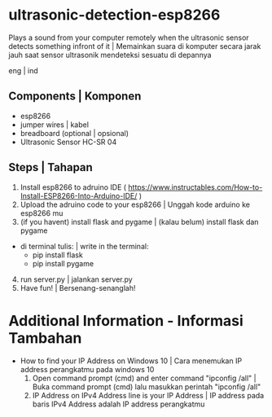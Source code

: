 # ultrasonic-detection-esp8266
Plays a sound from your computer remotely when the ultrasonic sensor detects something infront of it | Memainkan suara di komputer secara jarak jauh saat sensor ultrasonik mendeteksi sesuatu di depannya

eng | ind

## Components | Komponen
- esp8266
- jumper wires | kabel
- breadboard (optional | opsional)
- Ultrasonic Sensor HC-SR 04 

## Steps | Tahapan
1. Install esp8266 to adruino IDE ( https://www.instructables.com/How-to-Install-ESP8266-Into-Arduino-IDE/ )
2. Upload the adruino code to your esp8266 | Unggah kode arduino ke esp8266 mu
3. (if you havent) install flask and pygame | (kalau belum) install flask dan pygame
- di terminal tulis: | write in the terminal:
    - pip install flask
    - pip install pygame
4. run server.py | jalankan server.py
5. Have fun! | Bersenang-senanglah!
   
# Additional Information - Informasi Tambahan
- How to find your IP Address on Windows 10 | Cara menemukan IP address perangkatmu pada windows 10
    1. Open command prompt (cmd) and enter command "ipconfig /all" | Buka command prompt (cmd) lalu masukkan perintah "ipconfig /all"
    2. IP Address on IPv4 Address line is your IP Address | IP address pada baris IPv4 Address adalah IP address perangkatmu